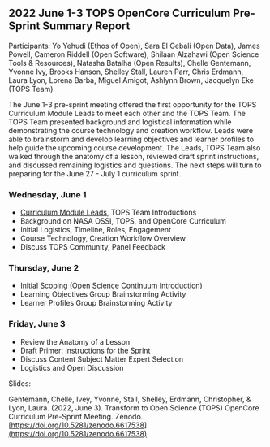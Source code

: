 ## 2022 June 1-3 TOPS OpenCore Curriculum Pre-Sprint Summary Report

Participants: Yo Yehudi (Ethos of Open), Sara El Gebali (Open Data), James Powell, Cameron Riddell (Open Software), Shilaan Alzahawi (Open Science Tools & Resources), Natasha Batalha (Open Results), Chelle Gentemann, Yvonne Ivy, Brooks Hanson, Shelley Stall, Lauren Parr, Chris Erdmann, Laura Lyon, Lorena Barba, Miguel Amigot, Ashlynn Brown, Jacquelyn Eke (TOPS Team)
 
The June 1-3 pre-sprint meeting offered the first opportunity for the TOPS Curriculum Module Leads to meet each other and the TOPS Team. The TOPS Team presented background and logistical information while demonstrating the course technology and creation workflow. Leads were able to brainstorm and develop learning objectives and learner profiles to help guide the upcoming course development. The Leads, TOPS Team also walked through the anatomy of a lesson, reviewed draft sprint instructions, and discussed remaining logistics and questions. The next steps will turn to preparing for the June 27 - July 1 curriculum sprint.
 
### Wednesday, June 1
 
- [Curriculum Module Leads](https://github.com/nasa/Transform-to-Open-Science/blob/main/docs/Area2_Capacity_Sharing/opencore/OpenCore_leads.md), TOPS Team Introductions
- Background on NASA OSSI, TOPS, and OpenCore Curriculum
- Initial Logistics, Timeline, Roles, Engagement
- Course Technology, Creation Workflow Overview
- Discuss TOPS Community, Panel Feedback


### Thursday, June 2
 
- Initial Scoping (Open Science Continuum Introduction)
- Learning Objectives Group Brainstorming Activity
- Learner Profiles Group Brainstorming Activity
 
 
### Friday, June 3
 
- Review the Anatomy of a Lesson
- Draft Primer: Instructions for the Sprint
- Discuss Content Subject Matter Expert Selection
- Logistics and Open Discussion

Slides: 

Gentemann, Chelle, Ivey, Yvonne, Stall, Shelley, Erdmann, Christopher, & Lyon, Laura. (2022, June 3). Transform to Open Science (TOPS) OpenCore Curriculum Pre-Sprint Meeting. Zenodo. [https://doi.org/10.5281/zenodo.6617538](https://doi.org/10.5281/zenodo.6617538)
